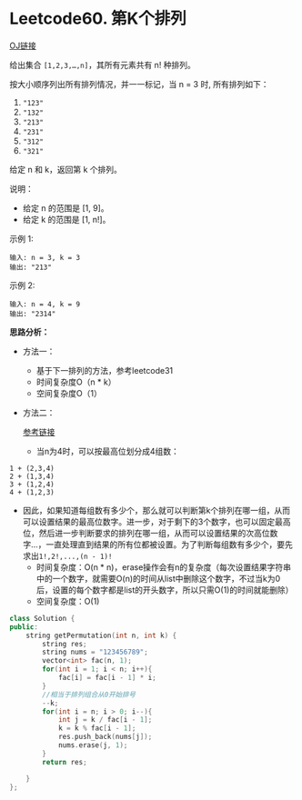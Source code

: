 # Leetcode60. 第K个排列

[OJ链接](https://leetcode.com/problems/permutation-sequence/description/)

给出集合 `[1,2,3,…,n]`，其所有元素共有 n! 种排列。

按大小顺序列出所有排列情况，并一一标记，当 n = 3 时, 所有排列如下：

1. `"123"`
2. `"132"`
3. `"213"`
4. `"231"`
5. `"312"`
6. `"321"`

给定 n 和 k，返回第 k 个排列。

说明：

- 给定 n 的范围是 [1, 9]。
- 给定 k 的范围是 [1, n!]。

示例 1:

```
输入: n = 3, k = 3
输出: "213"
```

示例 2:

```
输入: n = 4, k = 9
输出: "2314"
```

**思路分析：**

- 方法一：

  - 基于下一排列的方法，参考leetcode31
  - 时间复杂度O（n * k）
  - 空间复杂度O（1）

- 方法二：

  [参考链接](https://www.bilibili.com/video/av59677454?from=search&seid=8282304374183644688)

  - 当n为4时，可以按最高位划分成4组数：

```
1 + (2,3,4)
2 + (1,3,4)
3 + (1,2,4)
4 + (1,2,3)
```

- ​	因此，如果知道每组数有多少个，那么就可以判断第k个排列在哪一组，从而可以设置结果的最高位数字。进一步，对于剩下的3个数字，也可以固定最高位，然后进一步判断要求的排列在哪一组，从而可以设置结果的次高位数字...，一直处理直到结果的所有位都被设置。为了判断每组数有多少个，要先求出`1!,2!,...,(n - 1)!`
  - 时间复杂度：O(n * n)，erase操作会有n的复杂度（每次设置结果字符串中的一个数字，就需要O(n)的时间从list中删除这个数字，不过当k为0后，设置的每个数字都是list的开头数字，所以只需O(1)的时间就能删除）
  - 空间复杂度：O(1)

```C++
class Solution {
public:
    string getPermutation(int n, int k) {
        string res;
        string nums = "123456789";
        vector<int> fac(n, 1);
        for(int i = 1; i < n; i++){
            fac[i] = fac[i - 1] * i;
        }
        //相当于排列组合从0开始排号
        --k;
        for(int i = n; i > 0; i--){
            int j = k / fac[i - 1];
            k = k % fac[i - 1];
            res.push_back(nums[j]);
            nums.erase(j, 1);
        }
        return res;

    }
};
```

